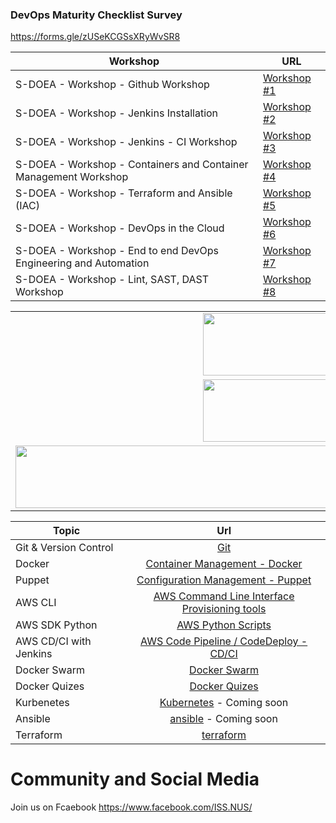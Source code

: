 ### DevOps Maturity Checklist Survey

https://forms.gle/zUSeKCGSsXRyWvSR8


| **Workshop**                                                    	| **URL**     	|
|------------------------------------------------------------------	|-------------	|
| S-DOEA - Workshop - Github Workshop                              	| [Workshop #1](./workshop/workshop2.md) 	|
| S-DOEA - Workshop - Jenkins Installation                         	| [Workshop #2](./workshop/workshop1.md) 	|
| S-DOEA - Workshop - Jenkins - CI Workshop                        	| [Workshop #3](./workshop/workshop4.md) 	|
| S-DOEA - Workshop - Containers and Container Management Workshop 	| [Workshop #4](./workshop/workshop3.2.md) 	|
| S-DOEA - Workshop - Terraform and Ansible (IAC)                  	| [Workshop #5](./workshop/workshop5.md) 	|
| S-DOEA - Workshop - DevOps in the Cloud                          	| [Workshop #6](./workshop/workshop6.md) 	|
| S-DOEA - Workshop - End to end DevOps Engineering and Automation 	| [Workshop #7](./workshop/workshop7.md) 	|
| S-DOEA - Workshop - Lint, SAST, DAST Workshop                    	| [Workshop #8](./workshop/workshop9.md) 	|

<table>
    <tr>
        <td><img style="width:350px;height:100px; float: right;" src="./git.png"/></td>
        <td><img style="width:350px;height:100px; float: right;" src="./docker.png"/></td>
    </tr>
    <tr><td><img style="width:350px;height:100px; float: right;" src="./puppet.png"/></td>
        <td><img style="width:350px;height:100px; float: right;" src="./aws_code_deploy.png"/><td>
    </tr>
    <tr>    
        <td><img style="width:650px;height:100px; float: right;" src="./dockerswarm.png"/></td>
        <td><img style="width:650px;height:100px; float: right;" src="./Kubernetes.png"/></td>
    </tr>
</table>

| Topic                  |                                 Url                                 |
| ---------------------- | :-----------------------------------------------------------------: |
| Git & Version Control  |                       [Git](./git/README.md)                        |
| Docker                 |       [Container Management - Docker](./container/README.md)        |
| Puppet                 |       [Configuration Management - Puppet](./puppet/README.md)       |
| AWS CLI                | [AWS Command Line Interface Provisioning tools](./awscli/README.md) |
| AWS SDK Python         |               [AWS Python Scripts](./boto3/README.md)               |
| AWS CD/CI with Jenkins |  [AWS Code Pipeline / CodeDeploy - CD/CI](./cdci/NodeJS/README.md)  |
| Docker Swarm           |                  [Docker Swarm](./swarm/README.md)                  |
| Docker Quizes          |                 [Docker Quizes](./quizes/README.md)                 |
| Kurbenetes             |         [Kubernetes](./kubernetes/README.md) - Coming soon          |
| Ansible                |            [ansible](./ansible/README.md) - Coming soon             |
| Terraform              |                 [terraform](./terraform/README.md)                  |

# Community and Social Media

Join us on Fcaebook https://www.facebook.com/ISS.NUS/
